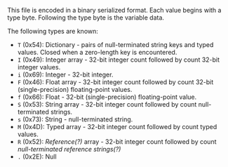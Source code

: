 This file is encoded in a binary serialized format.  Each value begins with a type byte.  Following the type byte is the variable data.

The following types are known:
* `T` (0x54): Dictionary - pairs of null-terminated string keys and typed values.  Closed when a zero-length key is encountered.
* `I` (0x49): Integer array - 32-bit integer count followed by count 32-bit integer values.
* `i` (0x69): Integer - 32-bit integer.
* `F` (0x46): Float array - 32-bit integer count followed by count 32-bit (single-precision) floating-point values.
* `f` (0x66): Float - 32-bit (single-precision) floating-point value.
* `S` (0x53): String array - 32-bit integer count followed by count null-terminated strings.
* `s` (0x73): String - null-terminated string.
* `M` (0x4D): Typed array - 32-bit integer count followed by count typed values.
* `R` (0x52): _Reference(?)_ array - 32-bit integer count followed by count _null-terminated reference strings(?)_
* `.` (0x2E): Null